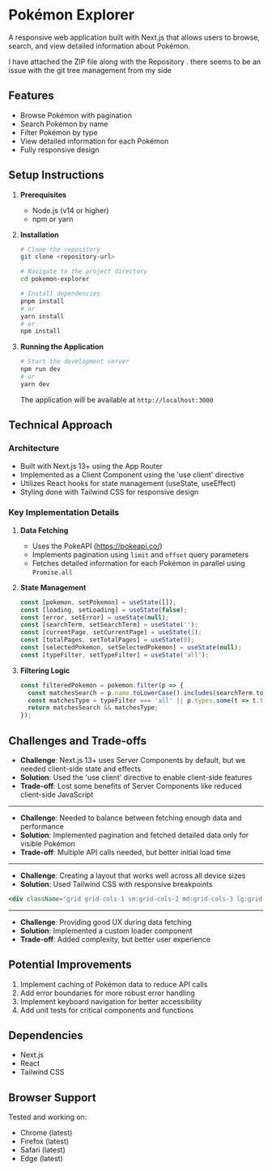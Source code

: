 # Pokémon Explorer

A responsive web application built with Next.js that allows users to browse, search, and view detailed information about Pokémon.

I have attached the ZIP file along with the Repository . there seems to be an issue with the git tree management from my side

## Features

- Browse Pokémon with pagination
- Search Pokémon by name
- Filter Pokémon by type
- View detailed information for each Pokémon
- Fully responsive design

## Setup Instructions

1. **Prerequisites**
   - Node.js (v14 or higher)
   - npm or yarn

2. **Installation**
   ```bash
   # Clone the repository
   git clone <repository-url>

   # Navigate to the project directory
   cd pokemon-explorer

   # Install dependencies
   pnpm install
   # or
   yarn install
   # or
   npm install
   ```

3. **Running the Application**
   ```bash
   # Start the development server
   npm run dev
   # or
   yarn dev
   ```

   The application will be available at `http://localhost:3000`

## Technical Approach

### Architecture
- Built with Next.js 13+ using the App Router
- Implemented as a Client Component using the 'use client' directive
- Utilizes React hooks for state management (useState, useEffect)
- Styling done with Tailwind CSS for responsive design

### Key Implementation Details
1. **Data Fetching**
   - Uses the PokeAPI (https://pokeapi.co/)
   - Implements pagination using `limit` and `offset` query parameters
   - Fetches detailed information for each Pokémon in parallel using `Promise.all`

2. **State Management**
   ```javascript
   const [pokemon, setPokemon] = useState([]);
   const [loading, setLoading] = useState(false);
   const [error, setError] = useState(null);
   const [searchTerm, setSearchTerm] = useState('');
   const [currentPage, setCurrentPage] = useState(1);
   const [totalPages, setTotalPages] = useState(0);
   const [selectedPokemon, setSelectedPokemon] = useState(null);
   const [typeFilter, setTypeFilter] = useState('all');
   ```

3. **Filtering Logic**
   ```javascript
   const filteredPokemon = pokemon.filter(p => {
     const matchesSearch = p.name.toLowerCase().includes(searchTerm.toLowerCase());
     const matchesType = typeFilter === 'all' || p.types.some(t => t.type.name === typeFilter);
     return matchesSearch && matchesType;
   });
   ```

## Challenges and Trade-offs

   - **Challenge**: Next.js 13+ uses Server Components by default, but we needed client-side state and effects
   - **Solution**: Used the 'use client' directive to enable client-side features
   - **Trade-off**: Lost some benefits of Server Components like reduced client-side JavaScript
---
   - **Challenge**: Needed to balance between fetching enough data and performance
   - **Solution**: Implemented pagination and fetched detailed data only for visible Pokémon
   - **Trade-off**: Multiple API calls needed, but better initial load time
---
   - **Challenge**: Creating a layout that works well across all device sizes
   - **Solution**: Used Tailwind CSS with responsive breakpoints
   ```jsx
   <div className="grid grid-cols-1 sm:grid-cols-2 md:grid-cols-3 lg:grid-cols-4 gap-4">
   ```
   ---
   - **Challenge**: Providing good UX during data fetching
   - **Solution**: Implemented a custom loader component
   - **Trade-off**: Added complexity, but better user experience

## Potential Improvements

1. Implement caching of Pokémon data to reduce API calls
2. Add error boundaries for more robust error handling
3. Implement keyboard navigation for better accessibility
4. Add unit tests for critical components and functions

## Dependencies

- Next.js
- React
- Tailwind CSS

## Browser Support

Tested and working on:
- Chrome (latest)
- Firefox (latest)
- Safari (latest)
- Edge (latest)
